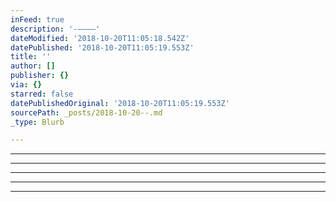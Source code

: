 ```yaml
---
inFeed: true
description: '-————'
dateModified: '2018-10-20T11:05:18.542Z'
datePublished: '2018-10-20T11:05:19.553Z'
title: ''
author: []
publisher: {}
via: {}
starred: false
datePublishedOriginal: '2018-10-20T11:05:19.553Z'
sourcePath: _posts/2018-10-20--.md
_type: Blurb

---
```

-------------

---

---

---

---